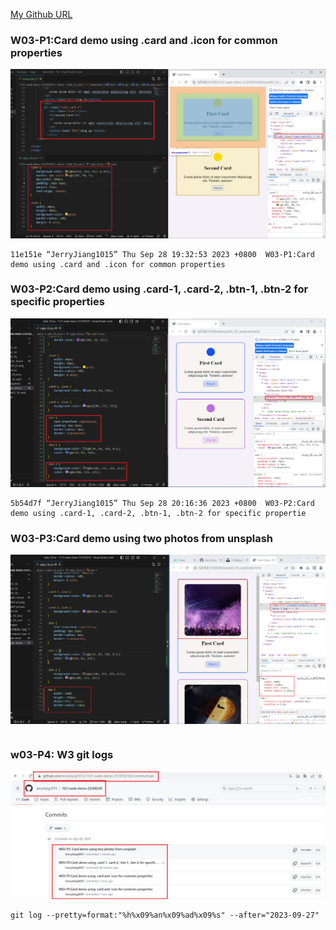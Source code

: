 [My Github URL](https://github.com/JerryJiang1015/1121-sweb-demo-212410210.git)

### W03-P1:Card demo using .card and .icon for common properties

![](w03-p1.png)

```
11e151e “JerryJiang1015” Thu Sep 28 19:32:53 2023 +0800  W03-P1:Card demo using .card and .icon for common properties
```

### W03-P2:Card demo using .card-1, .card-2, .btn-1, .btn-2 for specific properties

![](w03-p2.png)

```
5b54d7f “JerryJiang1015” Thu Sep 28 20:16:36 2023 +0800  W03-P2:Card demo using .card-1, .card-2, .btn-1, .btn-2 for specific propertie
```

### W03-P3:Card demo using two photos from unsplash

![](w03-p3.png)

```

```

### w03-P4: W3 git logs

![](w03-p4.png)

```
git log --pretty=format:"%h%x09%an%x09%ad%x09%s" --after="2023-09-27"
```

